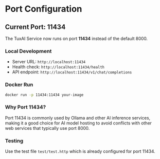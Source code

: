 # Port Configuration

## Current Port: 11434

The TuxAI Service now runs on port **11434** instead of the default 8000.

### Local Development
- Server URL: `http://localhost:11434`
- Health check: `http://localhost:11434/health`
- API endpoint: `http://localhost:11434/v1/chat/completions`

### Docker Run
```bash
docker run -p 11434:11434 your-image
```

### Why Port 11434?
Port 11434 is commonly used by Ollama and other AI inference services, making it a good choice for AI model hosting to avoid conflicts with other web services that typically use port 8000.

### Testing
Use the test file `test/test.http` which is already configured for port 11434.
